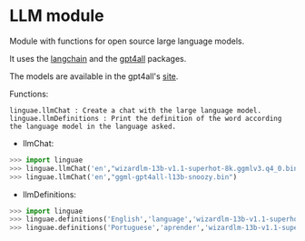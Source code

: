 # LLM module

Module with functions for open source large language models.

It uses the [langchain](https://github.com/langchain-ai/langchain) and the [gpt4all](https://github.com/nomic-ai/gpt4all) packages.

The models are available in the gpt4all's [site](https://gpt4all.io/index.html).

Functions:

```
linguae.llmChat : Create a chat with the large language model.
linguae.llmDefinitions : Print the definition of the word according the language model in the language asked.
```

- llmChat:

```python
>>> import linguae
>>> linguae.llmChat('en',"wizardlm-13b-v1.1-superhot-8k.ggmlv3.q4_0.bin")
>>> linguae.llmChat('en',"ggml-gpt4all-l13b-snoozy.bin")
```

- llmDefinitions:

```python
>>> import linguae
>>> linguae.definitions('English','language','wizardlm-13b-v1.1-superhot-8k.ggmlv3.q4_0.bin')
>>> linguae.definitions('Portuguese','aprender','wizardlm-13b-v1.1-superhot-8k.ggmlv3.q4_0.bin')
```
